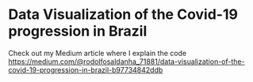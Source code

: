 # Data Visualization of the Covid-19 progression in Brazil

Check out my Medium article where I explain the code https://medium.com/@rodolfosaldanha_71881/data-visualization-of-the-covid-19-progression-in-brazil-b97734842ddb
